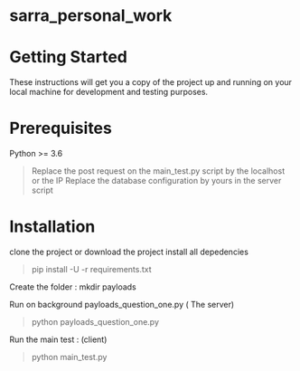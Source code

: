 # sarra_personal_work


# Getting Started
These instructions will get you a copy of the project up and running on your local machine for development and testing purposes. 

# Prerequisites
Python >= 3.6

> Replace the post request on the main_test.py script by the localhost or the IP
> Replace the database configuration by yours in the server script 


# Installation

clone the project or download the project
install all depedencies
> pip install -U -r requirements.txt

Create the folder : mkdir payloads 

Run on background payloads_question_one.py ( The server)
> python payloads_question_one.py

Run the main test : (client)

> python main_test.py

